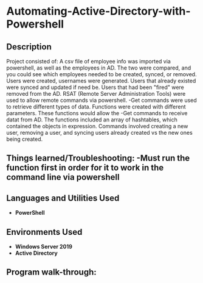 # Automating-Active-Directory-with-Powershell

<h2>Description</h2>
Project consisted of: 
A csv file of employee info was imported via powershell, as well as the employees in AD. The two were compared, and you could see which employees needed to be created, synced, or removed. Users were created, usernames were generated. Users that already existed were synced and updated if need be. Users that had been "fired" were removed from the AD. RSAT (Remote Server Administration Tools) were used to allow remote commands via powershell. -Get commands were used to retrieve different types of data. Functions were created with different parameters. These functions would allow the -Get commands to receive datat from AD. The functions included an array of hashtables, which contained the objects in expression. Commands involved creating a new user, removing a user, and syncing users already created vs the new ones being created. 

Things learned/Troubleshooting:
-Must run the function first in order for it to work in the command line via powershell
-


<h2>Languages and Utilities Used</h2>

- <b>PowerShell</b> 


<h2>Environments Used </h2>

- <b>Windows Server 2019</b>
 - <b>Active Directory</b>
  
<h2>Program walk-through:</h2>
